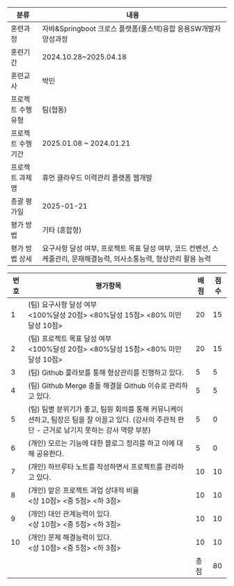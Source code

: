
| 분류         | 내용                                                                   |
| ---------- | -------------------------------------------------------------------- |
| 훈련과정       | 자바&Springboot 크로스 플랫폼(풀스택)융합 응용SW개발자 양성과정                            |
| 훈련기간       | 2024.10.28~2025.04.18                                                |
| 훈련교사       | 박민                                                                   |
| 프로젝트 수행 유형 | 팀(협동)                                                                |
| 프로젝트 수행기간  | 2025.01.08 ~ 2024.01.21                                              |
| 프로젝트 과제명   | 휴먼 클라우드 이력관리 플랫폼 웹개발                                                 |
| 총괄 평가일     | 2025-01-21                                                           |
| 평가 방법      | 기타 (혼합형)                                                             |
| 평가 방법 상세   | 요구사항 달성 여부, 프로젝트 목표 달성 여부, 코드 컨벤션, 스케줄관리, 문재해결능력, 의사소통능력, 형상관리 활용 능력 |

| 번호  | 평가항목                                                                                     | 배점  | 점수  |
| --- | ---------------------------------------------------------------------------------------- | --- | --- |
| 1   | (팀) 요구사항 달성 여부<br><100%달성 20점> <80%달성 15점> <80% 미만 달성 10점>                               | 20  | 15  |
| 2   | (팀) 프로젝트 목표 달성 여부<br><100%달성 20점> <80%달성 15점> <80% 미만 달성 10점>                            | 20  | 15  |
| 3   | (팀) Github 콜라보를 통해 형상관리를 진행하고 있다.                                                        | 5   | 5   |
| 4   | (팀) Github Merge 충돌 해결을 Github 이슈로 관리하고 있다.                                              | 5   | 5   |
| 5   | (팀) 팀별 분위기가 좋고, 팀원 회의를 통해 커뮤니케이션하고, 팀장은 팀을 잘 이끌고 있다. (강사의 주관적 판단 - 근거로 남기지 못하는 강사 역량 부분) | 5   | 0   |
| 6   | (개인) 모르는 기능에 대한 블로그 정리를 하고 이에 대해 공유한다.                                                   | 5   | 0   |
| 7   | (개인) 하브루타 노트를 작성하면서 프로젝트를 관리하고 있다.                                                       | 10  | 10  |
| 8   | (개인) 맡은 프로젝트 과업 상대적 비율<br><상 10점> <중 5점> <하 3점>                                          | 10  | 10  |
| 9   | (개인) 대인 관계능력이 있다.<br><상 10점> <중 5점> <하 3점>                                               | 10  | 10  |
| 10  | (개인) 문제 해결능력이 있다.<br><상 10점> <중 5점> <하 3점>                                               | 10  | 10  |
|     |                                                                                          | 총점  | 80  |
